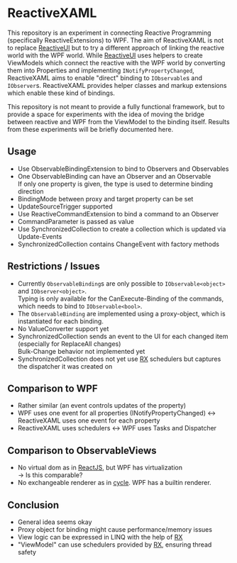 ReactiveXAML
============

This repository is an experiment in connecting Reactive Programming (specifically ReactiveExtensions) to WPF.
The aim of ReactiveXAML is not to replace [ReactiveUI] but to try a different approach of linking the reactive world with the WPF world.
While [ReactiveUI] uses helpers to create ViewModels which connect the reactive with the WPF world by converting them into Properties and implementing `INotifyPropertyChanged`, ReactiveXAML aims to enable "direct" binding to `IObservable`s and `IObserver`s.
ReactiveXAML provides helper classes and markup extensions which enable these kind of bindings.

This repository is not meant to provide a fully functional framework, but to provide a space for experiments with the idea of moving the bridge between reactive and WPF from the ViewModel to the binding itself.
Results from these experiments will be briefly documented here.

Usage
-----

* Use ObservableBindingExtension to bind to Observers and Observables
* One ObservableBinding can have an Observer and an Observable  
  If only one property is given, the type is used to determine binding direction
* BindingMode between proxy and target property can be set
* UpdateSourceTrigger supported
* Use ReactiveCommandExtension to bind a command to an Observer
* CommandParameter is passed as value
* Use SynchronizedCollection to create a collection which is updated via Update-Events
* SynchronizedCollection contains ChangeEvent with factory methods


Restrictions / Issues
---------------------

* Currently `ObservableBinding`s are only possible to `IObservable<object>` and `IObserver<object>`.  
  Typing is only available for the CanExecute-Binding of the commands, which needs to bind to `IObservable<bool>`.
* The `ObservableBinding` are implemented using a proxy-object, which is instantiated for each binding.
* No ValueConverter support yet
* SynchronizedCollection sends an event to the UI for each changed item (especially for ReplaceAll changes)  
  Bulk-Change behavior not implemented yet
* SynchronizedCollection does not yet use [RX] schedulers but captures the dispatcher it was created on


Comparison to WPF
-----------------

* Rather similar (an event controls updates of the property)
* WPF uses one event for all properties (INotifyPropertyChanged) <-> ReactiveXAML uses one event for each property
* ReactiveXAML uses schedulers <-> WPF uses Tasks and Dispatcher

Comparison to ObservableViews
-----------------------------

* No virtual dom as in [ReactJS], but WPF has virtualization  
  -> Is this comparable?
* No exchangeable renderer as in [cycle]. WPF has a builtin renderer.


Conclusion
----------

* General idea seems okay
* Proxy object for binding might cause performance/memory issues
* View logic can be expressed in LINQ with the help of [RX]
* "ViewModel" can use schedulers provided by [RX], ensuring thread safety


[ReactiveUI]: http://reactiveui.net/
[RX]: https://msdn.microsoft.com/en-us/data/gg577609
[cycle]: https://github.com/staltz/cycle
[ReactJS]: http://facebook.github.io/react/